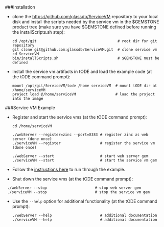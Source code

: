 ###Installation

* clone the https://github.com/glassdb/ServiceVM repository to your local disk and 
  install the scripts needed by the service vm in the $GEMSTONE product tree (make 
  sure you have $GEMSTONE defined before running the installScripts.sh step):

  ```shell
  cd /opt/git                                     # root dir for git repository
  git clone git@github.com:glassdb/ServiceVM.git  # clone service vm
  cd ServiceVM
  bin/installScripts.sh                           # $GEMSTONE must be defined
  ```

* Install the service vm artifacts in tODE and load the example code (at the tODE 
  command prompt):

  ```Shell
  mount /opt/git/ServiceVM/tode /home serviceVM  # mount tODE dir at /home/serviceVM
  project load @/home/serviceVM                  # load the project into the image
  ```

###Service VM Example

* Register and start the service vms (at the tODE command prompt):

  ```Shell
  cd /home/serviceVM

  ./webServer --register=zinc --port=8383 # register zinc as web server (done once)
  ./serviceVM --register                  # register the service vm (done once)

  ./webServer --start                     # start web server gem
  ./serviceVM --start                     # start the service vm gem
  ```

* Follow the [instructions here](exampleInstructions.md) to run through the example.

* Shut down the service vms (at the tODE command prompt):

 ```Shell 
  ./webServer --stop                      # stop web server gem
  ./serviceVM --stop                      # stop the service vm gem
  ```

* Use the `--help` option for additional functionality (at the tODE command prompt):

  ```Shell 
  ./webServer --help                      # additional documentation
  ./serviceVM --help                      # additional documentation
  ```

